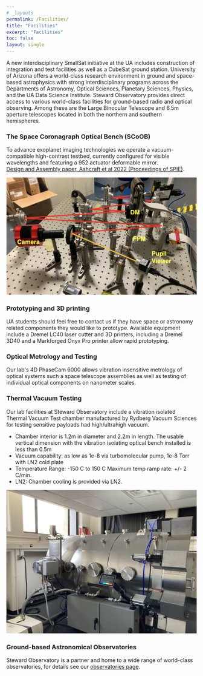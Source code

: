 ```yaml
---
# _layouts
permalink: /Facilities/
title: "Facilities"
excerpt: "Facilities"
toc: false
layout: single
---
```


A new interdisciplinary SmallSat initiative at the UA includes construction of integration and test facilities as well as a CubeSat ground station. University of Arizona offers a world-class research environment in ground and space-based astrophysics with strong interdisciplinary programs across the Departments of Astronomy, Optical Sciences, Planetary Sciences, Physics, and the UA Data Science Institute. Steward Observatory provides direct access to various world-class facilities for ground-based radio and optical observing. Among these are the Large Binocular Telescope and 6.5m aperture telescopes located in both the northern and southern hemispheres.

### The Space Coronagraph Optical Bench (SCoOB)
To advance exoplanet imaging technologies we operate a vacuum-compatible high-contrast testbed, currently configured for visible wavelengths and featuring a 952 actuator deformable mirror.  
[Design and Assembly paper, Ashcraft et al 2022 (Proceedings of SPIE)](https://arxiv.org/abs/2208.01156). 

![SCoOB Assembled in our laboratory’s clean tent from Ashcraft et al 2022](/assets/testbed_assembled.png)

### Prototyping and 3D printing

 UA students should feel free to contact us if they have space or astronomy related components they would like to prototype. Available equipment include a Dremel LC40 laser cutter and 3D printers, including a Dremel 3D40 and a Markforged Onyx Pro printer allow rapid prototyping.

### Optical Metrology and Testing

Our lab's 4D PhaseCam 6000 allows vibration insensitive metrology of optical systems such a space telescope assemblies as well as testing of individual optical components on nanometer scales.

### Thermal Vacuum Testing
Our lab facilities at Steward Observatory include a vibration isolated Thermal Vacuum Test chamber manufactured by Rydberg Vacuum Sciences for testing sensitive payloads had high/ultrahigh vacuum.

- Chamber interior is 1.2m in diameter and 2.2m in length. The usable vertical dimension with the vibration isolating optical bench installed is less than 0.5m 
- Vacuum capability: as low as 1e-8 via turbomolecular pump, 1e-8 Torr with LN2 cold plate
- Temperature Range: -150 C to 150 C Maximum temp ramp rate: +/- 2 C/min. 
- LN2: Chamber cooling is provided via LN2. 

![Exterior of thermal vacuum chamber](/assets/IMG_1365.JPG)

### Ground-based Astronomical Observatories

Steward Observatory is a partner and home to a wide range of world-class observatories, for details see our [observatories page](observatories.md).
